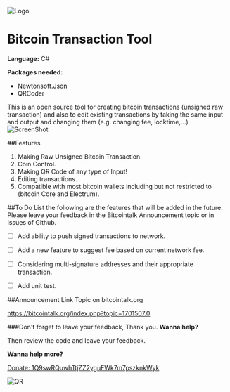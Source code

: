 ![Logo](https://i.imgur.com/pUCReEi.jpg)
# Bitcoin Transaction Tool
**Language:** C#

**Packages needed:** 
- Newtonsoft.Json
- QRCoder

This is an open source tool for creating bitcoin transactions (unsigned raw transaction) and also to edit existing transactions by taking the same input and output and changing them (e.g. changing fee, locktime,...)
![ScreenShot](https://i.imgur.com/ePg5jcq.jpg)


##Features
1. Making Raw Unsigned Bitcoin Transaction.
2. Coin Control.
3. Making QR Code of any type of Input!
4. Editing transactions.
5. Compatible with most bitcoin wallets including but not restricted to (bitcoin Core and Electrum).


##To Do List
the following are the features that will be added in the future. Please leave your feedback in the Bitcointalk Announcement topic or in Issues of Github.

- [ ] Add ability to push signed transactions to network.
- [ ] Add a new feature to suggest fee based on current network fee.
- [ ] Considering multi-signature addresses and their appropriate transaction.
- [ ] Add unit test.


##Announcement Link
Topic on bitcointalk.org

https://bitcointalk.org/index.php?topic=1701507.0


###Don't forget to leave your feedback, Thank you.
**Wanna help?** 

Then review the code and leave your feedback.

**Wanna help more?**

[Donate: 1Q9swRQuwhTtjZZ2yguFWk7m7pszknkWyk](bitcoin:1Q9swRQuwhTtjZZ2yguFWk7m7pszknkWyk)

![QR](https://btc.blockr.io/api/v1/address/Qr/1Q9swRQuwhTtjZZ2yguFWk7m7pszknkWyk)
